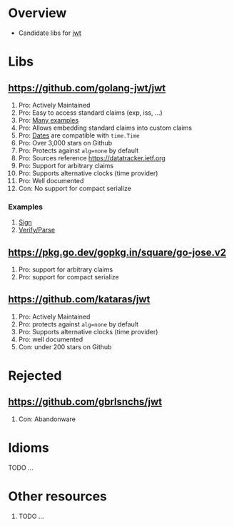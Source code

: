 # Overview
- Candidate libs for [jwt](https://jwt.io/)


# Libs
## https://github.com/golang-jwt/jwt
1. Pro: Actively Maintained
1. Pro: Easy to access standard claims (exp, iss, ...)
1. Pro: [Many examples](https://pkg.go.dev/github.com/golang-jwt/jwt/v4#pkg-examples)
1. Pro: Allows embedding standard claims into custom claims
1. Pro: [Dates](https://pkg.go.dev/github.com/golang-jwt/jwt/v4#NumericDate) are compatible with `time.Time`
1. Pro: Over 3,000 stars on Github
1. Pro: Protects against `alg=none` by default
1. Pro: Sources reference https://datatracker.ietf.org
1. Pro: Support for arbitrary claims
1. Pro: Supports alternative clocks (time provider)
1. Pro: Well documented
1. Con: No support for compact serialize

### Examples
1. [Sign](https://pkg.go.dev/github.com/golang-jwt/jwt/v4#example-NewWithClaims-CustomClaimsType)
1. [Verify/Parse](https://pkg.go.dev/github.com/golang-jwt/jwt/v4#example-ParseWithClaims-CustomClaimsType)


## https://pkg.go.dev/gopkg.in/square/go-jose.v2
1. Pro: support for arbitrary claims
1. Pro: support for compact serialize


## https://github.com/kataras/jwt
1. Pro: Actively Maintained
1. Pro: protects against `alg=none` by default
1. Pro: Supports alternative clocks (time provider)
1. Pro: well documented
1. Con: under 200 stars on Github


# Rejected
## https://github.com/gbrlsnchs/jwt
1. Con: Abandonware


# Idioms
TODO ...


# Other resources
1. TODO ...
